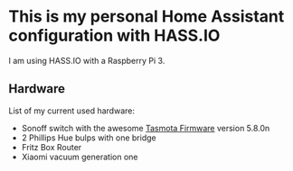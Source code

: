 # This is my personal Home Assistant configuration with HASS.IO

I am using HASS.IO with a Raspberry Pi 3.

## Hardware

List of my current used hardware:

- Sonoff switch with the awesome [Tasmota Firmware](https://github.com/arendst/Sonoff-Tasmota) version 5.8.0n
- 2 Phillips Hue bulps with one bridge
- Fritz Box Router
- Xiaomi vacuum generation one

